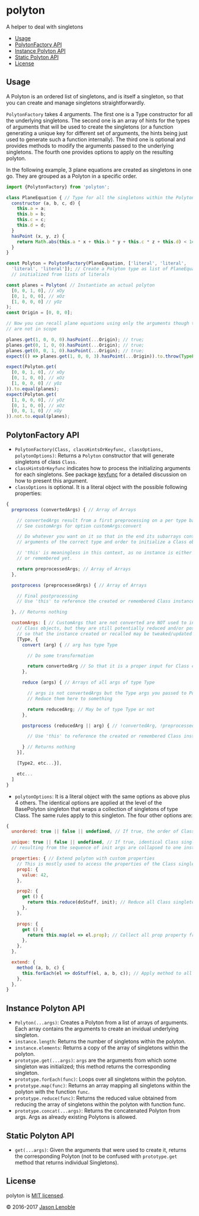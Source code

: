 # polyton

A helper to deal with singletons

  * [Usage](#usage)
  * [PolytonFactory API](#polytonfactory-api)
  * [Instance Polyton API](#instance-polyton-api)
  * [Static Polyton API](#static-polyton-api)
  * [License](#license)


## Usage

A Polyton is an ordered list of singletons, and is itself a singleton, so that you can create and manage singletons straightforwardly.

`PolytonFactory` takes 4 arguments. The first one is a Type constructor for all the underlying singletons. The second one is an array of hints for the types of arguments that will be used to create the singletons (or a function generating a unique key for different set of arguments, the hints being just used to generate such a function internally). The third one is optional and provides methods to modify the arguments passed to the underlying singletons. The fourth one provides options to apply on the resulting polyton.

In the following example, 3 plane equations are created as singletons in one go. They are grouped as a Polyton in a specific order.

```js
import {PolytonFactory} from 'polyton';

class PlaneEquation { // Type for all the singletons within the Polyton
  constructor (a, b, c, d) {
    this.a = a;
    this.b = b;
    this.c = c;
    this.d = d;
  }
  hasPoint (x, y, z) {
    return Math.abs(this.a * x + this.b * y + this.c * z + this.d) < 1e-10;
  }
}

const Polyton = PolytonFactory(PlaneEquation, ['literal', 'literal',
  'literal', 'literal']); // Create a Polyton type as list of PlaneEquations
  // initialized from lists of literals

const planes = Polyton( // Instantiate an actual polyton
  [0, 0, 1, 0], // xOy
  [0, 1, 0, 0], // xOz
  [1, 0, 0, 0] // yOz
);
const Origin = [0, 0, 0];

// Now you can recall plane equations using only the arguments though they
// are not in scope

planes.get(1, 0, 0, 0).hasPoint(...Origin); // true;
planes.get(0, 1, 0, 0).hasPoint(...Origin); // true;
planes.get(0, 0, 1, 0).hasPoint(...Origin); // true;
expect(() => planes.get(1, 0, 0, 3).hasPoint(...Origin)).to.throw(TypeError,`Cannot read property 'hasPoint' of undefined`);

expect(Polyton.get(
  [0, 0, 1, 0], // xOy
  [0, 1, 0, 0], // xOz
  [1, 0, 0, 0] // yOz
)).to.equal(planes);
expect(Polyton.get(
  [1, 0, 0, 0], // yOz
  [0, 1, 0, 0], // xOz
  [0, 0, 1, 0] // xOy
)).not.to.equal(planes);
```

## PolytonFactory API

* `PolytonFactory(Class, classHintsOrKeyfunc, classOptions, polytonOptions)`: Returns a `Polyton` constructor that will generate singletons of class `Class`.
* `classHintsOrKeyfunc` indicates how to process the initializing arguments for each singletons. See package [keyfunc](https://www.npmjs.com/package/keyfunc) for a detailed discussion on how to present this argument.
* `classOptions` is optional. It is a literal object with the possible following properties:

```js
{
  preprocess (convertedArgs) { // Array of Arrays

    // convertedArgs result from a first preprocessing on a per type basis;
    // See customArgs for option customArgs:convert

    // Do whatever you want on it so that in the end its subarrays contain only
    // arguments of the correct type and order to initialize a Class object.

    // 'this' is meaningless in this context, as no instance is either created
    // or remembered yet.

    return preprocessedArgs; // Array of Arrays
  },

  postprocess (preprocessedArgs) { // Array of Arrays

    // Final postprocessing
    // Use 'this' to reference the created or remembered Class instance

  }, // Returns nothing

  customArgs: [ // CustomArgs that are not converted are NOT used to initialize
    // Class objects, but they are still potentially reduced and/or postprocessed
    // so that the instance created or recalled may be tweaked/updated
    [Type, {
      convert (arg) { // arg has type Type

        // Do some transformation

        return convertedArg // So that it is a proper input for Class ctor
      },

      reduce (args) { // Arrays of all args of type Type

        // args is not convertedArgs but the Type args you passed to Polyton
        // Reduce them here to something

        return reducedArg; // May be of type Type or not
      },

      postprocess (reducedArg || arg) { // !convertedArg, !preprocessedArg

        // Use 'this' to reference the created or remembered Class instance

      } // Returns nothing
    }],

    [Type2, etc...}],

    etc...
  ]
}
```  

* `polytonOptions`: It is a literal object with the same options as above plus 4 others. The identical options are applied at the level of the BasePolyton singleton that wraps a collection of singletons of type Class. The same rules apply to this singleton. The four other options are:

```js
{
  unordered: true || false || undefined, // If true, the order of Class singletons doesn't matter

  unique: true || false || undefined, // If true, identical Class singletons
  // resulting from the sequence of init args are collapsed to one instance

  properties: { // Extend polyton with custom properties
    // This is mostly used to access the properties of the Class singletons in one go
    prop1: {
      value: 42,
    },

    prop2: {
      get () {
        return this.reduce(doStuff, init); // Reduce all Class singletons to some meaningful piece of data
      },
    },

    props: {
      get () {
        return this.map(el => el.prop); // Collect all prop property from Class singletons
      },
    },
  },

  extend: {
    method (a, b, c) {
      this.forEach(el => doStuff(el, a, b, c)); // Apply method to all Class singletons
    },
  },
}
```

## Instance Polyton API

* `Polyton(...args)`: Creates a Polyton from a list of arrays of arguments. Each array contains the arguments to create an invidual underlying singleton.
* `instance.length`: Returns the number of singletons within the polyton.
* `instance.elements`: Returns a copy of the array of singletons within the polyton.
* `prototype.get(...args)`: `args` are the arguments from which some singleton was initialized; this method returns the corresponding singleton.
* `prototype.forEach(func)`: Loops over all singletons within the polyton.
* `prototype.map(func)`: Returns an array mapping all singletons within the polyton with the function `func`.
* `prototype.reduce(func)`: Returns the reduced value obtained from reducing the array of singletons within the polyton with function func.
* `prototype.concat(...args)`: Returns the concatenated Polyton from args. Args as already existing Polytons is allowed.

## Static Polyton API

* `get(...args)`: Given the arguments that were used to create it, returns the corresponding Polyton (not to be confused with `prototype.get` method that returns individual Singletons).


## License

polyton is [MIT licensed](./LICENSE).

© 2016-2017 [Jason Lenoble](mailto:jason.lenoble@gmail.com)
